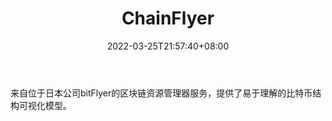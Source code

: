 ﻿---
weight: 
title: "ChainFlyer"
description: "来自位于日本公司bitFlyer的区块链资源管理器服务，提供了易于理解的比特币结构可视化模型"
date: 2022-03-25T21:57:40+08:00
lastmod: 2022-03-25T16:45:40+08:00
draft: false
authors: ["Metabd"]
featuredImage: "chainflyer.png"
link: ""
tags: ["区块链浏览器","ChainFlyer"]
categories: ["navigation"]
navigation: ["区块链浏览器"]
lightgallery: true
toc: true
pinned: false
recommend: false
recommend1: false
---
来自位于日本公司bitFlyer的区块链资源管理器服务，提供了易于理解的比特币结构可视化模型。
